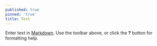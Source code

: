 ```yaml
---
published: true
pinned: 'true'
title: Test
---
```


Enter text in [Markdown](http://daringfireball.net/projects/markdown/). Use the toolbar above, or click the **?** button for formatting help.
